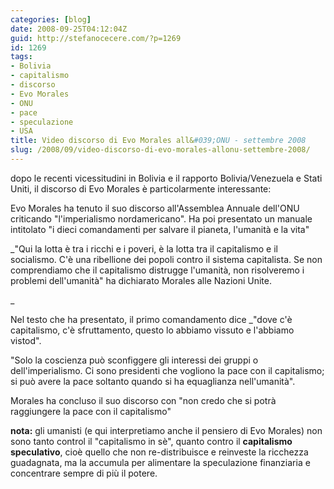 ```yaml
---
categories: [blog]
date: 2008-09-25T04:12:04Z
guid: http://stefanocecere.com/?p=1269
id: 1269
tags:
- Bolivia
- capitalismo
- discorso
- Evo Morales
- ONU
- pace
- speculazione
- USA
title: Video discorso di Evo Morales all&#039;ONU - settembre 2008
slug: /2008/09/video-discorso-di-evo-morales-allonu-settembre-2008/
---
```


dopo le recenti vicessitudini in Bolivia e il rapporto Bolivia/Venezuela e Stati Uniti, il discorso di Evo Morales è particolarmente interessante:

Evo Morales ha tenuto il suo discorso all'Assemblea Annuale dell'ONU criticando "l'imperialismo nordamericano". Ha poi presentato un manuale intitolato "i dieci comandamenti per salvare il pianeta, l'umanità e la vita"

_"Qui la lotta è tra i ricchi e i poveri, è la lotta tra il capitalismo e il socialismo. C'è una ribellione dei popoli contro il sistema capitalista. Se non comprendiamo che il capitalismo distrugge l'umanità, non risolveremo i problemi dell'umanità" ha dichiarato Morales alle Nazioni Unite.
  
_ 

Nel testo che ha presentato, il primo comandamento dice _"dove c'è capitalismo, c'è sfruttamento, questo lo abbiamo vissuto e l'abbiamo vistod".</p> 

"Solo la coscienza può sconfiggere gli interessi dei gruppi o dell'imperialismo. Ci sono presidenti che vogliono la pace con il capitalismo; si può avere la pace soltanto quando si ha equaglianza nell'umanità".

Morales ha concluso il suo discorso con "non credo che si potrà raggiungere la pace con il capitalismo"</em>

**nota:** gli umanisti (e qui interpretiamo anche il pensiero di Evo Morales) non sono tanto control il "capitalismo in sè", quanto contro il **capitalismo speculativo**, cioè quello che non re-distribuisce e reinveste la ricchezza guadagnata, ma la accumula per alimentare la speculazione finanziaria e concentrare sempre di più il potere.